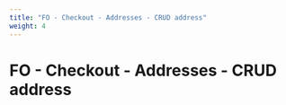 ```yaml
---
title: "FO - Checkout - Addresses - CRUD address"
weight: 4
---
```


# FO - Checkout - Addresses - CRUD address

